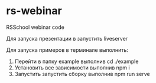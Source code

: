 # rs-webinar
RSSchool webinar code

Для запуска презентации в запустить liveserver

Для запуска примеров в терминале выполнить:
  1. Перейти в папку example выполнив cd ./example
  2. Установить все зависимости выполнив npm i
  3. Запустить запустить сборку выполнив npm run serve